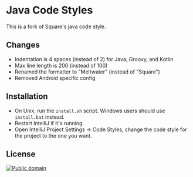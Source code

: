 Java Code Styles
================

This is a fork of Square's java code style. 

## Changes 

- Indentation is 4 spaces (instead of 2) for Java, Groovy, and Kotlin
- Max line length is 200 (instead of 100)
- Renamed the formatter to "Meltwater" (instead of "Square")
- Removed Android specific config


Installation
------------

 * On Unix, run the `install.sh` script. Windows users should use `install.bat` instead.
 * Restart IntelliJ if it's running.
 * Open IntelliJ Project Settings -> Code Styles, change the code style for the
   project to the one you want. 


License
-------

[![Public domain](https://licensebuttons.net/p/zero/1.0/88x31.png)](https://creativecommons.org/publicdomain/zero/1.0/legalcode)
